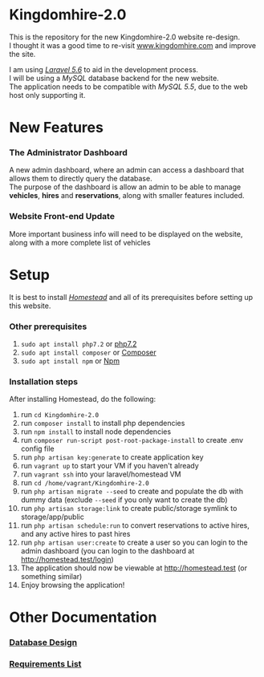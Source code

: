 # Kingdomhire-2.0
This is the repository for the new Kingdomhire-2.0 website re-design.  
I thought it was a good time to re-visit www.kingdomhire.com and improve the site.

I am using [*Laravel 5.6*](https://laravel.com/docs/5.6/installation) to aid in the development process.  
I will be using a *MySQL* database backend for the new website.  
The application needs to be compatible with *MySQL 5.5*, due to the web host only supporting it.

# New Features
### The Administrator Dashboard
  A new admin dashboard, where an admin can access a dashboard that allows them to directly query the database.  
  The purpose of the dashboard is allow an admin to be able to manage __vehicles__, __hires__ and __reservations__, along with smaller features included.
   
### Website Front-end Update 
   More important business info will need to be displayed on the website, along with a more complete list of vehicles

# Setup
It is best to install [*Homestead*](https://laravel.com/docs/5.6/homestead#installation-and-setup) and all of its prerequisites before setting up this website.

### Other prerequisites  
1. `sudo apt install php7.2` or [php7.2](https://www.php.net/downloads.php)  
1. `sudo apt install composer` or [Composer](https://getcomposer.org/)  
2. `sudo apt install npm` or [Npm](https://www.npmjs.com/get-npm)  

### Installation steps  
After installing Homestead, do the following:
  1. run `cd Kingdomhire-2.0`  
  2. run `composer install` to install php dependencies  
  3. run `npm install` to install node dependencies    
  4. run `composer run-script post-root-package-install` to create .env config file
  5. run `php artisan key:generate` to create application key
  6. run `vagrant up` to start your VM if you haven't already    
  7. run `vagrant ssh` into your laravel/homestead VM
  8. run `cd /home/vagrant/Kingdomhire-2.0`
  9. run `php artisan migrate --seed` to create and populate the db with dummy data (exclude `--seed` if you only want to create the db)
  10. run `php artisan storage:link` to create public/storage symlink to storage/app/public  
  11. run `php artisan schedule:run` to convert reservations to active hires, and any active hires to past hires  
  12. run `php artisan user:create` to create a user so you can login to the admin dashboard (you can login to the dashboard at http://homestead.test/login)  
  13. The application should now be viewable at http://homestead.test (or something similar)
  14. Enjoy browsing the application!  

# Other Documentation
### [Database Design](DATABASE.md)  
### [Requirements List](REQUIREMENTS.md)
 